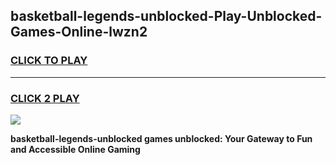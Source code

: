 
## basketball-legends-unblocked-Play-Unblocked-Games-Online-lwzn2
<h3>
<a href="https://premium76.site?title=basketball-legends-unblocked&ref=25A">CLICK TO PLAY</a></h3>
<hr>

<h3>
<a href="https://premium76.site?title=basketball-legends-unblocked&ref=25A">CLICK 2 PLAY</a>
  
</h3>

<a href="https://premium76.site?title=basketball-legends-unblocked&ref=25A"><img src="https://clearcache.store/games.png"></a>


**basketball-legends-unblocked games unblocked: Your Gateway to Fun and Accessible Online Gaming**
